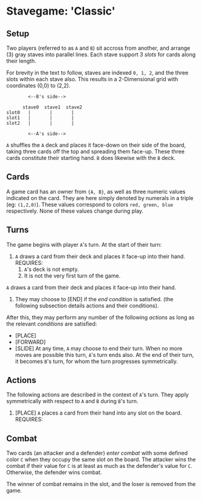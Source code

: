 # Stavegame: 'Classic'
## Setup

Two players (referred to as `A` and `B`) sit accross from another, and arrange (3) gray staves into parallel lines. Each stave support 3 _slots_ for cards along their length. 

For brevity in the text to follow, staves are indexed `0, 1, 2`, and the three
slots within each stave also. This results in a 2-Dimensional grid with coordinates
(0,0) to (2,2).
```
        <--B's side-->

      stave0  stave1  stave2
slot0   |       |       |
slot1   |       |       |
slot2   |       |       |

        <--A's side-->
```
`A` shuffles the `A` deck and places it face-down on their side of the board, taking
three cards off the top and spreading them face-up. These three cards constitute their starting hand.
`B` does likewise with the `B` deck.

## Cards
A game card has an owner from `{A, B}`, as well as three numeric values indicated on the card.
They are here simply denoted by numerals in a triple (eg: `(1,2,0)`). These values
correspond to colors `red, green, blue` respectively. None of these values change during play.  

## Turns
The game begins with player `A`'s turn.
At the start of their turn:
1. `A` draws a card from their deck and places it face-up into their hand.
  REQUIRES:
	  1. `A`'s deck is not empty.
	  1. It is not the very first turn of the game. 

`A` draws a card from their deck and places it face-up into their hand.
1. They may choose to [END] if the _end condition_ is satisfied. (the following subsection details actions and their conditions).

After this, they may perform any number of the following
_actions_ as long as the relevant _conditions_ are satisfied:
* [PLACE]
* [FORWARD]
* [SLIDE]
At any time, `A` may choose to end their turn. When no more moves are possible this turn,
`A`'s turn ends also. At the end of their turn, it becomes `B`'s turn, for whom the
turn progresses symmetrically.

## Actions
The following actions are described in the context of `A`'s turn. They apply symmetrically with respect to `A` and `B` during `B`'s turn.

1. [PLACE]
`A` places a card from their hand into any slot on the board.
  REQUIRES:
  


## Combat
Two cards (an attacker and a defender) _enter combat_ with some defined color `C` when they occupy the same slot on the board.
The attacker wins the combat if their value for `C` is at least as much as the defender's value for `C`. Otherwise, the defender wins combat.

The winner of combat remains in the slot, and the loser is removed from the game.











<!-- 




## Board


You start the game with three staves (sticks) arranged vertically.
Two players join the game, one is TOP and one is BOTTOM. These names correspond with 'their side'
```
    <---   TOP   ---
    0        1        2
    |        |        |
    |        |        |
    |        |        |
    <---  BOTTOM ---
```
## Cards
Each player has an openly-viewable hand of 3 cards.
A card is a triple of whole numbers. Each number is called the `points` at index X
to avoid confusion, these indices map to colors `[red, green, blue]` as `[0,1,2]` respectively. 
Thus, a card is a complete mapping from the domain of these 3 colors to whole numbers.
```rust
(1,5,0) //eg: This card has 1 red, 5 green, 0 blue
```

## Play
Players go in turns. At the start of each turn except the very first, players draw a card.
For each turn, the turn's player may perform one of the following actions: PLACE, MOVE, SLIDE, END

### Action: Place
Players can 'place' one card from their hand into any slot X if:
* The stave is not full
* There are no slots closer to 'their side' available on that stave
* The player has not performed 'place' yet this round

staves have no color if they have no cards. As soon as they acquire their first card, they take on the color from that card. The color is chosen among the values for which that card's points are maximal. Eg: `(1,4,4)` allows the player to choose between GREEN and BLUE. Most cards, in practice thus allow no choice. Eg: `(1,2,0)` always results in GREEN.

Cards always still belong to their original owner. This can be distinguished in any way desired, but it is suggested by either slanting the cards in different ways, placing one set OVER and one set UNDER the staves, or by placing to the LEFT and RIGHT of the staves. Eg:
```
       0           1           2
  (4,3,0)          |           |
       |           |           |
       |          (0,0,5) (1,1,1)
       |           |           |
       |          (4,5,5)     (1,2,4)
```

### Action: Move
Move a card they own one space forward (away from 'their side') on the stave if:
* There is no other card occupying that slot
* it is not the end of the stave


### Action: Slide
Slide a card 'C' from stave X, horizontally to stave Y if:
* X and Y are adjacent staves (staves 0 and 1, 1 and 2 are adjacent pairs)
* stave Y is colored
* C.points[X.color] > C.points[Y.color]
* C was not _placed_ this round.

A card may slide into the index of a slot already occupied by another card (regardless of who owns the other card). These cards 'fight'; afterward, the winner occupies the contested slot and the loser is removed from the game.
The winner of a fight is determined according to:

```rust
fn attacker_wins(attacker:Card, defender:Card, attacking_from:Stave) -> bool {
    let c = attacking_from.color;
    attacker.points[c] >= defender.points[c]
}
```
In a nutshell: The attacker and defender cards face-off. The survivor is the card with more points matching the color _of the stave the attacker is attacking from_. The tie breaks in favour of the attacker.


### Action: End
End the game if:
* every stave has 3/3 slots occupied

When the game _ends_, the winner of the game is the player who has won the most _staves_. The winner of a stave is determined as follows:

```rust
fn stave_winner(stave:Stave, turn:Player) -> Player {
    let mut top_pts = 0;
    let mut bottom_pts = 0;
    for card in stave.slots.iter() {
        match card.owner {
            Player::Top     => top_pts += card.points[stave.color],
            Player::Bottom  => bottom_pts += card.points[stave.color],
        }
    }
    if top_pts > bottom_pts { return Some(Player::Top) }
    if top_pts < bottom_pts { return Some(Player::Bottom) }
    turn // draw awards victory to the player whose turn it is
}
```
In a nutshell: The win goes to the player who has the greater sum of points in all cards on that stave _matching the stave's color_. Ties are broken in favour of the player whose round it is.

# Observations

From the rules given above, we observe the following interesting consequences:
* If two adjacent staves have the same color, they cannot slide cards between them. Furthermore, the stave on the outside cannot slide any cards in or out.
* Any card can slide at most twice, as each time the points of the color matching the stave strictly decrease and there are 3 point-fields on a card.
* Cards have no way of moving backward, and can only move forward if no other cards impede them.
* Players do not need to place a card per turn. They can instead choose to accumulate cards to have more options later.
* C

# GRAVEYARD
 The color chosen is according to the following function:
```rust

fn color(card: Card, stave: Stave) -> Color {
    if let Some(c) = card.single_max() {
        c
    } else if let Some(c) = card.single_min() {
        c
    } else {
        stave.index as Color
    }
}
```  -->